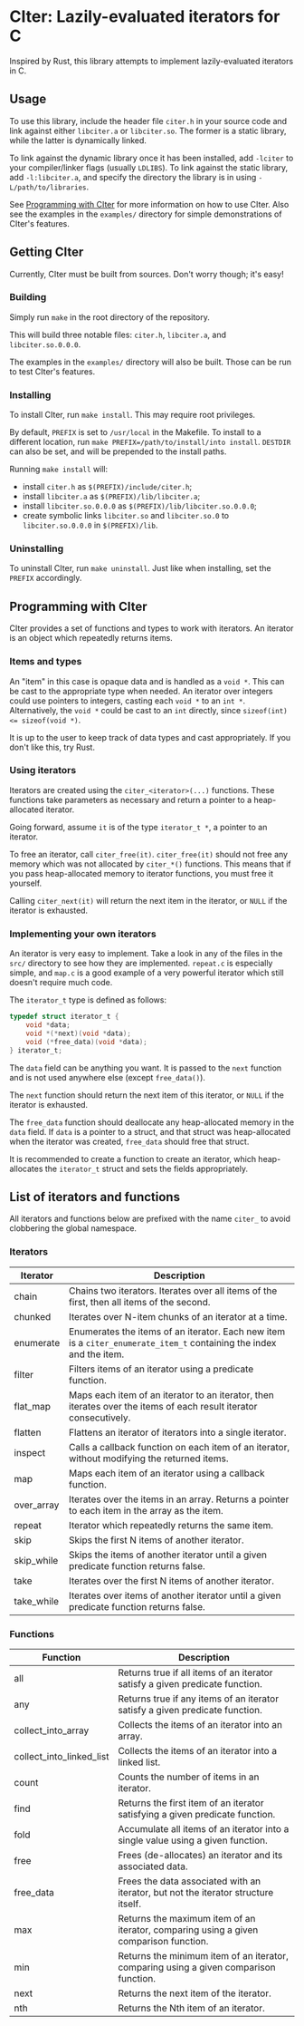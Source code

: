 <!--
 |
 | CIter - C library for lazily-evaluated iterators.
 | Copyright (C) 2024  Kian Kasad <kian@kasad.com>
 |
 | This file is part of CIter.
 |
 | CIter is free software: you can redistribute it and/or modify it under the terms
 | of the GNU Lesser General Public License as published by the Free Software
 | Foundation, version 3 of the License.
 |
 | CIter is distributed in the hope that it will be useful, but WITHOUT ANY
 | WARRANTY; without even the implied warranty of MERCHANTABILITY or FITNESS FOR A
 | PARTICULAR PURPOSE. See the GNU Lesser General Public License for more details.
 |
 | You should have received a copy of the GNU Lesser General Public License along
 | with CIter. If not, see <https://www.gnu.org/licenses/>.
 |
 +-->

# CIter: Lazily-evaluated iterators for C

Inspired by Rust, this library attempts to implement lazily-evaluated iterators
in C.

## Usage

To use this library, include the header file `citer.h` in your source code and link against either `libciter.a` or `libciter.so`.
The former is a static library, while the latter is dynamically linked.

To link against the dynamic library once it has been installed, add `-lciter` to your compiler/linker flags (usually `LDLIBS`).
To link against the static library, add `-l:libciter.a`, and specify the directory the library is in using `-L/path/to/libraries`.

See [Programming with CIter](#programming-with-citer) for more information on how to use CIter.
Also see the examples in the `examples/` directory for simple demonstrations of CIter's features.

## Getting CIter

Currently, CIter must be built from sources.
Don't worry though; it's easy!

### Building

Simply run `make` in the root directory of the repository.

This will build three notable files: `citer.h`, `libciter.a`, and `libciter.so.0.0.0`.

The examples in the `examples/` directory will also be built.
Those can be run to test CIter's features.

### Installing

To install CIter, run `make install`.
This may require root privileges.

By default, `PREFIX` is set to `/usr/local` in the Makefile.
To install to a different location, run `make PREFIX=/path/to/install/into install`.
`DESTDIR` can also be set, and will be prepended to the install paths.

Running `make install` will:
 - install `citer.h` as `$(PREFIX)/include/citer.h`;
 - install `libciter.a` as `$(PREFIX)/lib/libciter.a`;
 - install `libciter.so.0.0.0` as `$(PREFIX)/lib/libciter.so.0.0.0`;
 - create symbolic links `libciter.so` and `libciter.so.0` to `libciter.so.0.0.0` in `$(PREFIX)/lib`.

### Uninstalling

To uninstall CIter, run `make uninstall`.
Just like when installing, set the `PREFIX` accordingly.

## Programming with CIter

CIter provides a set of functions and types to work with iterators.
An iterator is an object which repeatedly returns items.

### Items and types

An "item" in this case is opaque data and is handled as a `void *`.
This can be cast to the appropriate type when needed.
An iterator over integers could use pointers to integers, casting each `void *` to an `int *`.
Alternatively, the `void *` could be cast to an `int` directly, since `sizeof(int) <= sizeof(void *)`.

It is up to the user to keep track of data types and cast appropriately.
If you don't like this, try Rust.

### Using iterators

Iterators are created using the `citer_<iterator>(...)` functions.
These functions take parameters as necessary and return a pointer to a heap-allocated iterator.

Going forward, assume `it` is of the type `iterator_t *`, a pointer to an iterator.

To free an iterator, call `citer_free(it)`.
`citer_free(it)` should not free any memory which was not allocated by `citer_*()` functions.
This means that if you pass heap-allocated memory to iterator functions, you must free it yourself.

Calling `citer_next(it)` will return the next item in the iterator, or `NULL` if the iterator is exhausted.

### Implementing your own iterators

An iterator is very easy to implement.
Take a look in any of the files in the `src/` directory to see how they are implemented.
`repeat.c` is especially simple, and `map.c` is a good example of a very powerful iterator
which still doesn't require much code.

The `iterator_t` type is defined as follows:
```c
typedef struct iterator_t {
    void *data;
    void *(*next)(void *data);
    void (*free_data)(void *data);
} iterator_t;
```

The `data` field can be anything you want.
It is passed to the `next` function and is not used anywhere else (except `free_data()`).

The `next` function should return the next item of this iterator, or `NULL` if the iterator is exhausted.

The `free_data` function should deallocate any heap-allocated memory in the `data` field.
If `data` is a pointer to a struct, and that struct was heap-allocated when the iterator was created,
`free_data` should free that struct.

It is recommended to create a function to create an iterator,
which heap-allocates the `iterator_t` struct and sets the fields appropriately.

## List of iterators and functions

All iterators and functions below are prefixed with the name `citer_` to avoid clobbering the global namespace.

### Iterators

| Iterator   | Description                                                                                                         |
| ---        | ---                                                                                                                 |
| chain      | Chains two iterators. Iterates over all items of the first, then all items of the second.                           |
| chunked    | Iterates over N-item chunks of an iterator at a time.                                                               |
| enumerate  | Enumerates the items of an iterator. Each new item is a `citer_enumerate_item_t` containing the index and the item. |
| filter     | Filters items of an iterator using a predicate function.                                                            |
| flat_map   | Maps each item of an iterator to an iterator, then iterates over the items of each result iterator consecutively.   |
| flatten    | Flattens an iterator of iterators into a single iterator.                                                           |
| inspect    | Calls a callback function on each item of an iterator, without modifying the returned items.                        |
| map        | Maps each item of an iterator using a callback function.                                                            |
| over_array | Iterates over the items in an array. Returns a pointer to each item in the array as the item.                       |
| repeat     | Iterator which repeatedly returns the same item.                                                                    |
| skip       | Skips the first N items of another iterator.                                                                        |
| skip_while | Skips the items of another iterator until a given predicate function returns false.                                 |
| take       | Iterates over the first N items of another iterator.                                                                |
| take_while | Iterates over items of another iterator until a given predicate function returns false.                             |

### Functions

| Function   | Description                                                                           |
| ---        | ---                                                                                   |
| all        | Returns true if all items of an iterator satisfy a given predicate function.          |
| any        | Returns true if any items of an iterator satisfy a given predicate function.          |
| collect_into_array       | Collects the items of an iterator into an array.                                      |
| collect_into_linked_list | Collects the items of an iterator into a linked list.                                 |
| count      | Counts the number of items in an iterator.                                            |
| find       | Returns the first item of an iterator satisfying a given predicate function.          |
| fold       | Accumulate all items of an iterator into a single value using a given function.       |
| free       | Frees (de-allocates) an iterator and its associated data.                             |
| free_data  | Frees the data associated with an iterator, but not the iterator structure itself.    |
| max        | Returns the maximum item of an iterator, comparing using a given comparison function. |
| min        | Returns the minimum item of an iterator, comparing using a given comparison function. |
| next       | Returns the next item of the iterator.                                                |
| nth        | Returns the Nth item of an iterator.                                                  |
